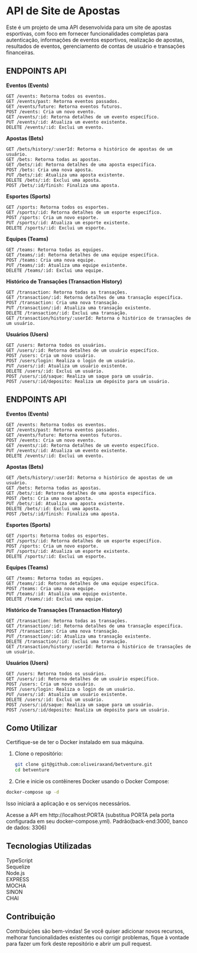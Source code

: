# API de Site de Apostas

Este é um projeto de uma API desenvolvida para um site de apostas esportivas, com foco em fornecer funcionalidades completas para autenticação, informações de eventos esportivos, realização de apostas, resultados de eventos, gerenciamento de contas de usuário e transações financeiras.

## ENDPOINTS API

**Eventos (Events)**

    GET /events: Retorna todos os eventos.
    GET /events/past: Retorna eventos passados.
    GET /events/future: Retorna eventos futuros.
    POST /events: Cria um novo evento.
    GET /events/:id: Retorna detalhes de um evento específico.
    PUT /events/:id: Atualiza um evento existente.
    DELETE /events/:id: Exclui um evento.

**Apostas (Bets)**

    GET /bets/history/:userId: Retorna o histórico de apostas de um usuário.
    GET /bets: Retorna todas as apostas.
    GET /bets/:id: Retorna detalhes de uma aposta específica.
    POST /bets: Cria uma nova aposta.
    PUT /bets/:id: Atualiza uma aposta existente.
    DELETE /bets/:id: Exclui uma aposta.
    POST /bets/:id/finish: Finaliza uma aposta.

**Esportes (Sports)**

    GET /sports: Retorna todos os esportes.
    GET /sports/:id: Retorna detalhes de um esporte específico.
    POST /sports: Cria um novo esporte.
    PUT /sports/:id: Atualiza um esporte existente.
    DELETE /sports/:id: Exclui um esporte.

**Equipes (Teams)**

    GET /teams: Retorna todas as equipes.
    GET /teams/:id: Retorna detalhes de uma equipe específica.
    POST /teams: Cria uma nova equipe.
    PUT /teams/:id: Atualiza uma equipe existente.
    DELETE /teams/:id: Exclui uma equipe.

**Histórico de Transações (Transaction History)**

    GET /transaction: Retorna todas as transações.
    GET /transaction/:id: Retorna detalhes de uma transação específica.
    POST /transaction: Cria uma nova transação.
    PUT /transaction/:id: Atualiza uma transação existente.
    DELETE /transaction/:id: Exclui uma transação.
    GET /transaction/history/:userId: Retorna o histórico de transações de um usuário.

**Usuários (Users)**

    GET /users: Retorna todos os usuários.
    GET /users/:id: Retorna detalhes de um usuário específico.
    POST /users: Cria um novo usuário.
    POST /users/login: Realiza o login de um usuário.
    PUT /users/:id: Atualiza um usuário existente.
    DELETE /users/:id: Exclui um usuário.
    POST /users/:id/saque: Realiza um saque para um usuário.
    POST /users/:id/deposito: Realiza um depósito para um usuário.
## ENDPOINTS API

**Eventos (Events)**

    GET /events: Retorna todos os eventos.
    GET /events/past: Retorna eventos passados.
    GET /events/future: Retorna eventos futuros.
    POST /events: Cria um novo evento.
    GET /events/:id: Retorna detalhes de um evento específico.
    PUT /events/:id: Atualiza um evento existente.
    DELETE /events/:id: Exclui um evento.

**Apostas (Bets)**

    GET /bets/history/:userId: Retorna o histórico de apostas de um usuário.
    GET /bets: Retorna todas as apostas.
    GET /bets/:id: Retorna detalhes de uma aposta específica.
    POST /bets: Cria uma nova aposta.
    PUT /bets/:id: Atualiza uma aposta existente.
    DELETE /bets/:id: Exclui uma aposta.
    POST /bets/:id/finish: Finaliza uma aposta.

**Esportes (Sports)**

    GET /sports: Retorna todos os esportes.
    GET /sports/:id: Retorna detalhes de um esporte específico.
    POST /sports: Cria um novo esporte.
    PUT /sports/:id: Atualiza um esporte existente.
    DELETE /sports/:id: Exclui um esporte.

**Equipes (Teams)**

    GET /teams: Retorna todas as equipes.
    GET /teams/:id: Retorna detalhes de uma equipe específica.
    POST /teams: Cria uma nova equipe.
    PUT /teams/:id: Atualiza uma equipe existente.
    DELETE /teams/:id: Exclui uma equipe.

**Histórico de Transações (Transaction History)**

    GET /transaction: Retorna todas as transações.
    GET /transaction/:id: Retorna detalhes de uma transação específica.
    POST /transaction: Cria uma nova transação.
    PUT /transaction/:id: Atualiza uma transação existente.
    DELETE /transaction/:id: Exclui uma transação.
    GET /transaction/history/:userId: Retorna o histórico de transações de um usuário.

**Usuários (Users)**

    GET /users: Retorna todos os usuários.
    GET /users/:id: Retorna detalhes de um usuário específico.
    POST /users: Cria um novo usuário.
    POST /users/login: Realiza o login de um usuário.
    PUT /users/:id: Atualiza um usuário existente.
    DELETE /users/:id: Exclui um usuário.
    POST /users/:id/saque: Realiza um saque para um usuário.
    POST /users/:id/deposito: Realiza um depósito para um usuário.

## Como Utilizar

Certifique-se de ter o Docker instalado em sua máquina.

1. Clone o repositório:

   ```bash
   git clone git@github.com:oliveiraxand/betventure.git
   cd betventure
   ```
2. Crie e inicie os contêineres Docker usando o Docker Compose:

```bash
docker-compose up -d
```
Isso iniciará a aplicação e os serviços necessários.

Acesse a API em http://localhost:PORTA (substitua PORTA pela porta configurada em seu docker-compose.yml). Padrão(back-end:3000, banco de dados: 3306)

## Tecnologias Utilizadas

TypeScript<br> 
Sequelize<br> 
Node.js<br>
EXPRESS<br> 
MOCHA<br>
SINON<br>
CHAI<br>

## Contribuição

Contribuições são bem-vindas! Se você quiser adicionar novos recursos, melhorar funcionalidades existentes ou corrigir problemas, fique à vontade para fazer um fork deste repositório e abrir um pull request.


